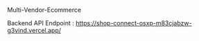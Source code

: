 Multi-Vendor-Ecommerce

Backend API Endpoint : https://shop-connect-osxp-m83cjabzw-g3vind.vercel.app/
